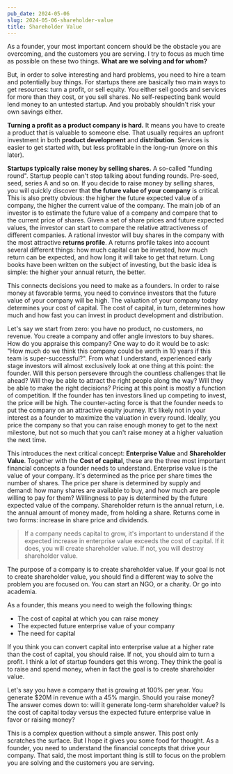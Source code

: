```yaml
---
pub_date: 2024-05-06
slug: 2024-05-06-shareholder-value
title: Shareholder Value
---
```


As a founder, your most important concern should be the obstacle you are overcoming, and the customers you are
serving. I try to focus as much time as possible on these two things. **What are we solving and for whom?**

But, in order to solve interesting and hard problems, you need to hire a team and potentially buy things. For startups
there are basically two main ways to get resources: turn a profit, or sell equity. You either sell goods and
services for more than they cost, or you sell shares. No self-respecting bank would lend money to an untested
startup. And you probably shouldn't risk your own savings either.

**Turning a profit as a product company is hard.** It means you have to create a product that is valuable to someone
else. That usually requires an upfront investment in both **product development** and **distribution**. Services is
easier to get started with, but less profitable in the long-run (more on this later).

**Startups typically raise money by selling shares.** A so-called "funding round". Startup people can't stop talking
about funding rounds. Pre-seed, seed, series A and so on. If you decide to raise money by selling shares, you will
quickly discover that **the future value of your company** is critical. This is also pretty obvious: the higher the
future expected value of a company, the higher the current value of the company. The main job of an investor is to
estimate the future value of a company and compare that to the current price of shares. Given a set of share prices and
future expected values, the investor can start to compare the relative attractiveness of different companies. A rational
investor will buy shares in the company with the most attractive **returns profile**. A returns profile takes into
account several different things: how much capital can be invested, how much return can be expected, and how long it
will take to get that return. Long books have been written on the subject of investing, but the basic idea is simple:
the higher your annual return, the better.

This connects decisions you need to make as a founders. In order to raise money at favorable terms, you need to
convince investors that the future value of your company will be high. The valuation of your company today determines
your cost of capital. The cost of capital, in turn, determines how much and how fast you can invest in product
development and distribution.

Let's say we start from zero: you have no product, no customers, no revenue. You create a company
and offer angle investors to buy shares. How do you appraise this company? One way to do it would be to ask: "How much
do we think this company could be worth in 10 years if this team is super-successful?". From what I understand,
experienced early stage investors will almost exclusively look at one thing at this point: the founder. Will this
person persevere through the countless challenges that lie ahead? Will they be able to attract the right people
along the way? Will they be able to make the right decisions? Pricing at this point is mostly a function of
competition. If the founder has ten investors lined up competing to invest, the price will be high. The
counter-acting force is that the founder needs to put the company on an attractive equity journey. It's likely not
in your interest as a founder to maximize the valuation in every round. Ideally, you price the company so that you
can raise enough money to get to the next milestone, but not so much that you can't raise money at a higher
valuation the next time.

This introduces the next critical concept: **Enterprise Value** and **Shareholder Value**. Together with the **Cost of
capital**, these are the three most important financial concepts a founder needs to understand. Enterprise value is
the value of your company. It's determined as the price per share times the number of shares. The price per share is
determined by supply and demand: how many shares are available to buy, and how much are people willing to pay for
them? Willingness to pay is determined by the future expected value of the company. Shareholder return is the annual
return, i.e. the annual amount of money made, from holding a share. Returns come in two forms: increase in share
price and dividends.

> If a company needs capital to grow, it's important to understand if the expected increase in
> enterprise value exceeds the cost of capital. If it does, you will create shareholder value. If not, you will
> destroy shareholder value.

The purpose of a company is to create shareholder value. If your goal is not to create shareholder value, you should 
find a different way to solve the problem you are focused on. You can start an NGO, or a charity. Or go into academia.

As a founder, this means you need to weigh the following things:

- The cost of capital at which you can raise money
- The expected future enterprise value of your company
- The need for capital

If you think you can convert capital into enterprise value at a higher rate than the cost of capital, you should 
raise. If not, you should aim to turn a profit. I think a lot of startup founders get this wrong. They think the 
goal is to raise and spend money, when in fact the goal is to create shareholder value.

Let's say you have a company that is growing at 100% per year. You generate $20M in revenue with a 45% margin. 
Should you raise money? The answer comes down to: will it generate long-term shareholder value? Is the cost of 
capital today versus the expected future enterprise value in favor or raising money?

This is a complex question without a simple answer. This post only scratches the surface. But I hope it gives you 
some food for thought. As a founder, you need to understand the financial concepts that drive your company. That 
said, the most important thing is still to focus on the problem you are solving and the customers you are serving.